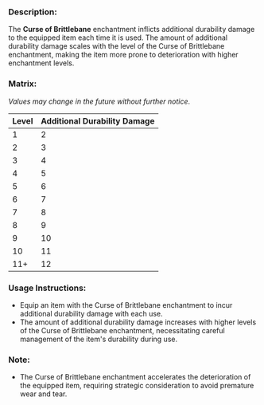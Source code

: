 ### **Description:**

The **Curse of Brittlebane** enchantment inflicts additional durability damage to the equipped item each time it is used. The amount of additional durability damage scales with the level of the Curse of Brittlebane enchantment, making the item more prone to deterioration with higher enchantment levels.

### **Matrix:**

_Values may change in the future without further notice_.

|Level|Additional Durability Damage|
|---|---|
|1|2|
|2|3|
|3|4|
|4|5|
|5|6|
|6|7|
|7|8|
|8|9|
|9|10|
|10|11|
|11+|12|

### **Usage Instructions:**

- Equip an item with the Curse of Brittlebane enchantment to incur additional durability damage with each use.
- The amount of additional durability damage increases with higher levels of the Curse of Brittlebane enchantment, necessitating careful management of the item's durability during use.

### **Note:**

- The Curse of Brittlebane enchantment accelerates the deterioration of the equipped item, requiring strategic consideration to avoid premature wear and tear.
